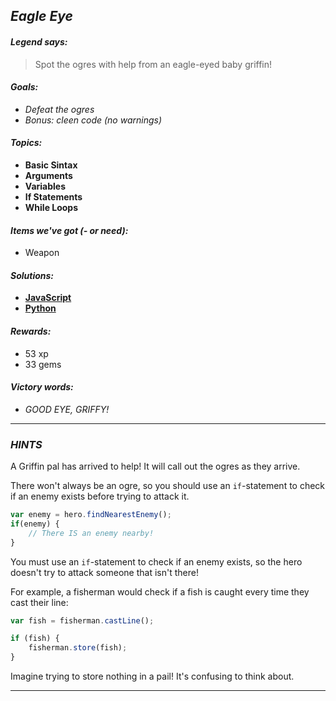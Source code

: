 ## _Eagle Eye_

#### _Legend says:_
> Spot the ogres with help from an eagle-eyed baby griffin!

#### _Goals:_
+ _Defeat the ogres_
+ _Bonus: cleen code (no warnings)_

#### _Topics:_
+ **Basic Sintax**
+ **Arguments**
+ **Variables**
+ **If Statements**
+ **While Loops**

#### _Items we've got (- or need):_
+ Weapon

#### _Solutions:_
+ **[JavaScript](eagle.js)**
+ **[Python](eagle.py)**

#### _Rewards:_
+ 53 xp
+ 33 gems

#### _Victory words:_
+ _GOOD EYE, GRIFFY!_

___

### _HINTS_

A Griffin pal has arrived to help! It will call out the ogres as they arrive.

There won't always be an ogre, so you should use an `if`-statement to check if an enemy exists before trying to attack it.

```javascript
var enemy = hero.findNearestEnemy();
if(enemy) {
    // There IS an enemy nearby!
}
```

You must use an `if`-statement to check if an enemy exists, so the hero doesn't try to attack someone that isn't there!

For example, a fisherman would check if a fish is caught every time they cast their line:

```javascript
var fish = fisherman.castLine();

if (fish) {
    fisherman.store(fish);
}
```

Imagine trying to store nothing in a pail! It's confusing to think about.

___
